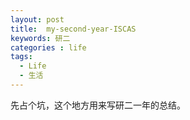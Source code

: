 ```yaml
---
layout: post
title:  my-second-year-ISCAS
keywords: 研二
categories : life
tags:
  - Life
  - 生活
---
```

先占个坑，这个地方用来写研二一年的总结。